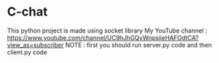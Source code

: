 # C-chat
This python project is made using socket library
My YouTube channel : https://www.youtube.com/channel/UC9hJhGQyWnpsjieHAFOdtCA?view_as=subscriber
NOTE :
first you should run server.py code and then client.py code
